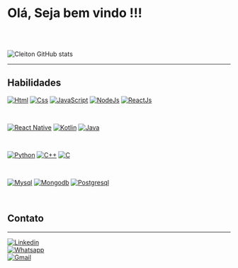 <h1>Olá, Seja bem vindo !!!</h1>

<br/>
<br/>

![Cleiton GitHub stats](https://github-readme-stats.vercel.app/api?username=CleitonSousaa&show_icons=true&theme=transparent)

<hr/>


<h2>Habilidades</h2>  

[![Html](https://img.shields.io/badge/HTML-239120?style=for-the-badge&logo=html5&logoColor=white)](https://github.com/CleitonSousaa)
[![Css](https://img.shields.io/badge/CSS-239120?&style=for-the-badge&logo=css3&logoColor=white)](https://github.com/CleitonSousaa)
[![JavaScript](https://img.shields.io/badge/JavaScript-F7DF1E?style=for-the-badge&logo=javascript&logoColor=black)](https://github.com/CleitonSousaa)
[![NodeJs](https://img.shields.io/badge/Node.js-43853D?style=for-the-badge&logo=node.js&logoColor=white)](https://github.com/CleitonSousaa)
[![ReactJs](https://img.shields.io/badge/React-20232A?style=for-the-badge&logo=react&logoColor=61DAFB)](https://github.com/CleitonSousaa)



<br/>

[![React Native](https://img.shields.io/badge/React_Native-20232A?style=for-the-badge&logo=react&logoColor=61DAFB)](https://github.com/CleitonSousaa)
[![Kotlin](https://img.shields.io/badge/Kotlin-0095D5?&style=for-the-badge&logo=kotlin&logoColor=white)]()
[![Java](https://img.shields.io/badge/Java-ED8B00?style=for-the-badge&logo=openjdk&logoColor=white)]()

<br/>

[![Python](https://img.shields.io/badge/Python-3776AB?style=for-the-badge&logo=python&logoColor=white)](https://github.com/CleitonSousaa)
[![C++](https://img.shields.io/badge/C%2B%2B-00599C?style=for-the-badge&logo=c%2B%2B&logoColor=white)]()
[![C](https://img.shields.io/badge/C-00599C?style=for-the-badge&logo=c&logoColor=white)]() 

<br/>


[![Mysql](https://img.shields.io/badge/MySQL-00000F?style=for-the-badge&logo=mysql&logoColor=white)]()
[![Mongodb](https://img.shields.io/badge/MongoDB-4EA94B?style=for-the-badge&logo=mongodb&logoColor=white)]()
[![Postgresql](https://img.shields.io/badge/PostgreSQL-316192?style=for-the-badge&logo=postgresql&logoColor=white)]()

<br/>

<h2>Contato</h2>
<hr/>

[![Linkedin](https://img.shields.io/badge/LinkedIn-0077B5?style=for-the-badge&logo=linkedin&logoColor=white)](https://www.linkedin.com/in/cleiton-sousaa/) <br/>
[![Whatsapp](https://img.shields.io/badge/WhatsApp-25D366?style=for-the-badge&logo=whatsapp&logoColor=white)](https://wa.me/89981217570) <br/>
[![Gmail](https://img.shields.io/badge/Gmail-D14836?style=for-the-badge&logo=gmail&logoColor=white)](mailto:fccleitonfs.329@gmail.com?subject=Assunto%20da%20Mensagem&body=Corpo%20da%20Mensagem)   



